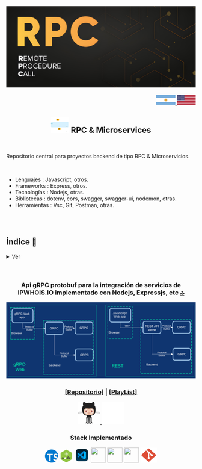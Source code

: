 <div align = "center">
<img src="https://github.com/andresWeitzel/RPC_Microservices_Projects/blob/master/doc/assets/img/RPC.jpg" >
</div>

<br>

<div align="right">
    <a href="https://github.com/andresWeitzel/RPC_MICROSERVICES_PROJECTS/blob/master/translations/README.es.md" target="_blank">
      <img src="https://github.com/andresWeitzel/RPC_MICROSERVICES_PROJECTS/blob/master/doc/assets/img/arg-flag.jpg" width="10%" height="10%" />
  </a> 
   <a href="https://github.com/andresWeitzel/RPC_MICROSERVICES_PROJECTS/blob/master/README.md" target="_blank">
      <img src="https://github.com/andresWeitzel/RPC_MICROSERVICES_PROJECTS/blob/master/doc/assets/img/eeuu-flag.jpg" width="10%" height="10%" />
  </a> 
</div>

 
<div align="center">
  
##  <img width="48" height="42" src="../doc/assets/gifs/grpc.gif" />  RPC & Microservices

</div>  


<br>

Repositorio central para proyectos backend de tipo RPC & Microservicios.

<br>

  * Lenguajes : Javascript, otros.
  * Frameworks : Express, otros.
  * Tecnologías : Nodejs, otras.
  * Bibliotecas : dotenv, cors, swagger, swagger-ui, nodemon, otras.
  * Herramientas : Vsc, Git, Postman, otras.

<br>
 
<br>

<!------Start Index----->

## Índice 📜

<details>
 <summary> Ver </summary>

 <br>
 
* [gRPC protobuf api para la integración del servicio IPWHOIS.IO](#api-grpc-protobuf-para-la-integración-de-servicios-de-ipwhoisio-implementado-con-nodejs-expressjs-etc-) [ Nodejs, Express, others ]

<br>

</details>

<!------Stop Index----->
  
 <br>
 
 <br>
 


<!------START gRPC IPWHOIS.IO------>

<div align="center">
  
 ### Api gRPC protobuf para la integración de servicios de IPWHOIS.IO implementado con Nodejs, Expressjs, etc [🔝](#índice-)

  
  <a href="https://github.com/andresWeitzel/gRPC_IP_Geolocation_API_Integration_Nodejs" target="_blank">
 <img src="https://github.com/andresWeitzel/gRPC_IP_Geolocation_API_Integration_Nodejs/blob/master/doc/assets/gRPC.png" >
  </a>

  ### [[Repositorio]](https://github.com/andresWeitzel/gRPC_IP_Geolocation_API_Integration_Nodejs) [|]() [[PlayList]](https://www.youtube.com/playlist?list=PLCl11UFjHurD2RjD9OiBfyKpsgwEzZzBv)

  
 <div style="display: inline-block;"> 
  <a href="https://github.com/andresWeitzel/gRPC_IP_Geolocation_API_Integration_Nodejs">
    <img width="60" height="60" src="https://github.com/andresWeitzel/Graphics/blob/master/GithubReadme/redes/github.gif" />
  </a>
    <a href="https://www.youtube.com/playlist?list=PLCl11UFjHurD2RjD9OiBfyKpsgwEzZzBv">
    <img width="60" height="60" src="https://github.com/andresWeitzel/Graphics/blob/master/GithubReadme/redes/youtubeLogo.gif" />
  </a>
 </div>

   ### Stack Implementado
  
 </p>

 <div style="display: inline-block;">
  <img width="35" height="35" src="https://github.com/andresWeitzel/Graphics/blob/master/GithubReadme/front/typescript.png" />
   <img width="35" height="35" src="https://github.com/andresWeitzel/Graphics/blob/master/GithubReadme/back/nodeJs.png" />
  <img width="40" height="40" src="https://github.com/andresWeitzel/Graphics/blob/master/GithubReadme/front/vsc.png" />
  <img width="40" height="40" src="https://cdn.jsdelivr.net/gh/devicons/devicon/icons/express/express-original.svg" />
  <img width="40" height="40" src="https://cdn.jsdelivr.net/gh/devicons/devicon/icons/bash/bash-plain.svg" />        
  <img width="40" height="40" src="https://cdn.icon-icons.com/icons2/3053/PNG/512/postman_alt_macos_bigsur_icon_189814.png" /> 
  <img width="44" height="40" src="https://github.com/andresWeitzel/Graphics/blob/master/GithubReadme/back/git.png" />
 </div>
</div>

   <!------END gRPC IPWHOIS.IO------>


<br>
<br>
<br>
<br>
<br>
<br>

